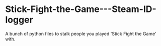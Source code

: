 # Stick-Fight-the-Game---Steam-ID-logger
A bunch of python files to stalk people you played 'Stick Fight the Game' with.
